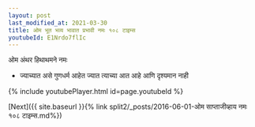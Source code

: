 ```yaml
---
layout: post
last_modified_at: 2021-03-30
title: ओम भूत भव्य भावात प्रभावी नमः १०८ टाइम्स
youtubeId: E1Nrdo7flIc
---
```

 
 
 ओम अंथर हिथाथमने नमः  
 
 -  ज्याच्यात असे गुणधर्म आहेत ज्यात त्याच्या आत आहे आणि दृश्यमान नाही 
 
  
 
  
 
 
 
 
 
 


{% include youtubePlayer.html id=page.youtubeId %}
 
[Next]({{ site.baseurl }}{% link  split2/_posts/2016-06-01-ओम साप्ताजीव्हाय नमः १०८ टाइम्स.md%})
 

